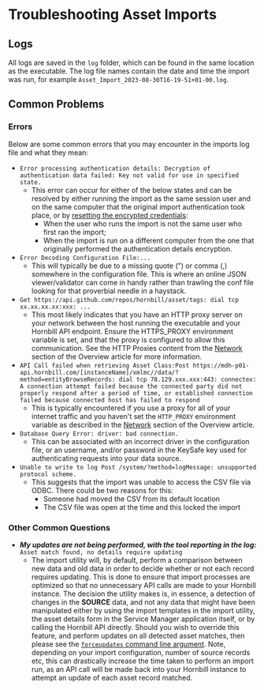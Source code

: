 # Troubleshooting Asset Imports

## Logs

All logs are saved in the `log` folder, which can be found in the same location as the executable. The log file names contain the date and time the import was run, for example `Asset_Import_2023-08-30T16-19-51+01-00.log`.

## Common Problems

### Errors
Below are some common errors that you may encounter in the imports log file and what they mean:

* `Error processing authentication details: Decryption of authentication data failed: Key not valid for use in specified state.`
  * This error can occur for either of the below states and can be resolved by either running the import as the same session user and on the same computer that the original import authentication took place, or by [resetting the encrypted credentials](/data-imports-guide/assets/command#resetting-encrypted-credentials):
    * When the user who runs the import is not the same user who first ran the import;
    * When the import is run on a different computer from the one that originally performed the authentication details encryption. 
* `Error Decoding Configuration File:...`
  * This will typically be due to a missing quote (") or comma (,) somewhere in the configuration file. This is where an online JSON viewer/validator can come in handy rather than trawling the conf file looking for that proverbial needle in a haystack.
* `Get https://api.github.com/repos/hornbill/asset/tags: dial tcp xx.xx.xx.xx:xxx: ...`
  * This most likely indicates that you have an HTTP proxy server on your network between the host running the executable and your Hornbill API endpoint. Ensure the HTTPS_PROXY environment variable is set, and that the proxy is configured to allow this communication. See the HTTP Proxies content from the [Network](/data-imports-guide/assets/overview#network) section of the Overview article for more information.
* `API Call failed when retrieving Asset Class:Post https://mdh-p01-api.hornbill.com/[instanceName]/xmlmc//data/?method=entityBrowseRecords: dial tcp 78.129.xxx.xxx:443: connectex: A connection attempt failed because the connected party did not properly respond after a period of time, or established connection failed because connected host has failed to respond`
  * This is typically encountered if you use a proxy for all of your internet traffic and you haven't set the `HTTP_PROXY` environment variable as described in the [Network](/data-imports-guide/assets/overview#network) section of the Overview article.
* `Database Query Error: driver: bad connection.` 
  * This can be associated with an incorrect driver in the configuration file, or an username, and/or password in the KeySafe key used for authenticating requests into your data source. 
* `Unable to write to log Post /system/?method=logMessage: unsupported protocol scheme.`
  * This suggests that the import was unable to access the CSV file via ODBC. There could be two reasons for this:
    * Someone had moved the CSV from its default location
    * The CSV file was open at the time and this locked the import

### Other Common Questions

* ***My updates are not being performed, with the tool reporting in the log:*** `Asset match found, no details require updating`
  * The import utility will, by default, perform a comparison between new data and old data in order to decide whether or not each record requires updating. This is done to ensure that import processes are optimized so that no unnecessary API calls are made to your Hornbill instance. The decision the utility makes is, in essence, a detection of changes in the **SOURCE** data, and not any data that might have been manipulated either by using the import templates in the import utility, the asset details form in the Service Manager application itself, or by calling the Hornbill API directly. Should you wish to override this feature, and perform updates on all detected asset matches, then please see the [`forceupdates` command line argument](/data-imports-guide/assets/command#command-line-arguments). Note, depending on your import configuration, number of source records etc, this can drastically increase the time taken to perform an import run, as an API call will be made back into your Hornbill instance to attempt an update of each asset record matched.